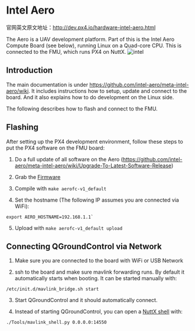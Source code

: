 # Intel Aero

官网英文原文地址：http://dev.px4.io/hardware-intel-aero.html

The Aero is a UAV development platform. Part of this is the Intel Aero Compute Board (see below), running Linux on a Quad-core CPU. This is connected to the FMU, which runs PX4 on NuttX.
![intel](,,/pictures/hardware/hardware-intel-aero.png)

## Introduction

The main documentation is under https://github.com/intel-aero/meta-intel-aero/wiki. It includes instructions how to setup, update and connect to the board. And it also explains how to do development on the Linux side.

The following describes how to flash and connect to the FMU.


## Flashing

After setting up the PX4 development environment, follow these steps to put the PX4 software on the FMU board:

1. Do a full update of all software on the Aero (https://github.com/intel-aero/meta-intel-aero/wiki/Upgrade-To-Latest-Software-Release)

2. Grab the [Firmware](https://github.com/PX4/Firmware)

3. Compile with `make aerofc-v1_default`

4. Set the hostname (The following IP assumes you are connected via WiFi): 
```
export AERO_HOSTNAME=192.168.1.1`
```
5. Upload with  `make aerofc-v1_default upload`


## Connecting QGroundControl via Network 

1. Make sure you are connected to the board with WiFi or USB Network

2. ssh to the board and make sure mavlink forwarding runs. By default it automatically starts when booting. It can be started manually with:
```
/etc/init.d/mavlink_bridge.sh start
```

3. Start QGroundControl and it should automatically connect.

4. Instead of starting QGroundControl, you can open a [NuttX shell](advanced-system-console.md#mavlink-shell) with:
```
./Tools/mavlink_shell.py 0.0.0.0:14550
```




